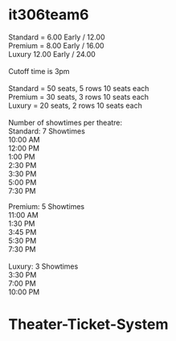 # it306team6

Standard = 6.00 Early / 12.00 <br />
Premium = 8.00 Early / 16.00 <br />
Luxury 12.00 Early / 24.00 <br />
<br />
Cutoff time is 3pm <br />
<br />
Standard = 50 seats, 5 rows 10 seats each <br />
Premium = 30 seats, 3 rows 10 seats each <br />
Luxury = 20 seats, 2 rows 10 seats each <br />
<br />
Number of showtimes per theatre: <br />
Standard: 7 Showtimes <br />
10:00 AM <br />
12:00 PM <br /> 
1:00 PM <br />
2:30 PM <br />
3:30 PM <br />
5:00 PM <br />
7:30 PM <br />

Premium: 5 Showtimes <br />
11:00 AM <br />
1:30 PM <br />
3:45 PM <br />
5:30 PM <br />
7:30 PM <br />
<br />
Luxury: 3 Showtimes <br />
3:30 PM <br />
7:00 PM <br />
10:00 PM <br />

# Theater-Ticket-System
